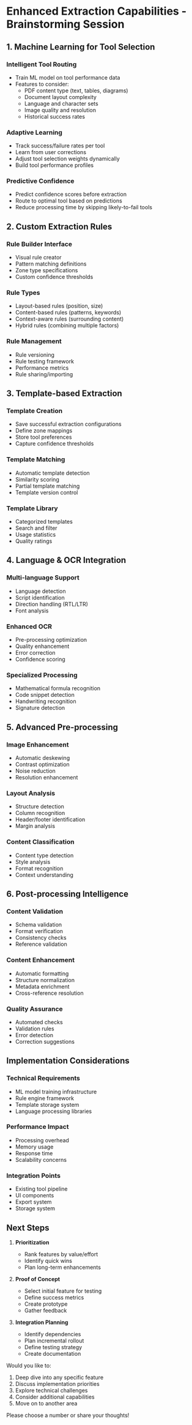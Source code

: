 # Enhanced Extraction Capabilities - Brainstorming Session

## 1. Machine Learning for Tool Selection

### Intelligent Tool Routing
- Train ML model on tool performance data
- Features to consider:
  - PDF content type (text, tables, diagrams)
  - Document layout complexity
  - Language and character sets
  - Image quality and resolution
  - Historical success rates

### Adaptive Learning
- Track success/failure rates per tool
- Learn from user corrections
- Adjust tool selection weights dynamically
- Build tool performance profiles

### Predictive Confidence
- Predict confidence scores before extraction
- Route to optimal tool based on predictions
- Reduce processing time by skipping likely-to-fail tools

## 2. Custom Extraction Rules

### Rule Builder Interface
- Visual rule creator
- Pattern matching definitions
- Zone type specifications
- Custom confidence thresholds

### Rule Types
- Layout-based rules (position, size)
- Content-based rules (patterns, keywords)
- Context-aware rules (surrounding content)
- Hybrid rules (combining multiple factors)

### Rule Management
- Rule versioning
- Rule testing framework
- Performance metrics
- Rule sharing/importing

## 3. Template-based Extraction

### Template Creation
- Save successful extraction configurations
- Define zone mappings
- Store tool preferences
- Capture confidence thresholds

### Template Matching
- Automatic template detection
- Similarity scoring
- Partial template matching
- Template version control

### Template Library
- Categorized templates
- Search and filter
- Usage statistics
- Quality ratings

## 4. Language & OCR Integration

### Multi-language Support
- Language detection
- Script identification
- Direction handling (RTL/LTR)
- Font analysis

### Enhanced OCR
- Pre-processing optimization
- Quality enhancement
- Error correction
- Confidence scoring

### Specialized Processing
- Mathematical formula recognition
- Code snippet detection
- Handwriting recognition
- Signature detection

## 5. Advanced Pre-processing

### Image Enhancement
- Automatic deskewing
- Contrast optimization
- Noise reduction
- Resolution enhancement

### Layout Analysis
- Structure detection
- Column recognition
- Header/footer identification
- Margin analysis

### Content Classification
- Content type detection
- Style analysis
- Format recognition
- Context understanding

## 6. Post-processing Intelligence

### Content Validation
- Schema validation
- Format verification
- Consistency checks
- Reference validation

### Content Enhancement
- Automatic formatting
- Structure normalization
- Metadata enrichment
- Cross-reference resolution

### Quality Assurance
- Automated checks
- Validation rules
- Error detection
- Correction suggestions

## Implementation Considerations

### Technical Requirements
- ML model training infrastructure
- Rule engine framework
- Template storage system
- Language processing libraries

### Performance Impact
- Processing overhead
- Memory usage
- Response time
- Scalability concerns

### Integration Points
- Existing tool pipeline
- UI components
- Export system
- Storage system

## Next Steps

1. **Prioritization**
   - Rank features by value/effort
   - Identify quick wins
   - Plan long-term enhancements

2. **Proof of Concept**
   - Select initial feature for testing
   - Define success metrics
   - Create prototype
   - Gather feedback

3. **Integration Planning**
   - Identify dependencies
   - Plan incremental rollout
   - Define testing strategy
   - Create documentation

Would you like to:
1. Deep dive into any specific feature
2. Discuss implementation priorities
3. Explore technical challenges
4. Consider additional capabilities
5. Move on to another area

Please choose a number or share your thoughts! 